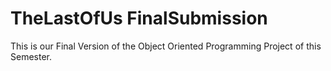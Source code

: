 # TheLastOfUs FinalSubmission

This is our Final Version of the Object Oriented Programming Project of this Semester.
